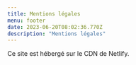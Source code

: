 ```yaml
---
title: Mentions légales
menu: footer
date: 2023-06-20T08:02:36.770Z
description: "Mentions légales"
---
```


Ce site est hébergé sur le CDN de Netlify.